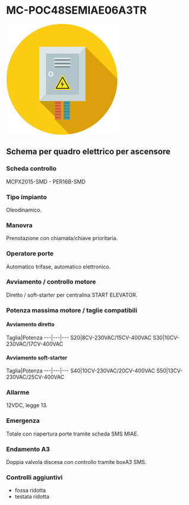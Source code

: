 # MC-POC48SEMIAE06A3TR
![electric_panel_icon](res/el_icon_4.jpg)
## Schema per quadro elettrico per ascensore

### Scheda controllo
MCPX2015-SMD - PER16B-SMD

### Tipo impianto
Oleodinamico.

### Manovra
Prenotazione con chiamata/chiave prioritaria.

### Operatore porte
Automatico trifase, automatico elettronico.

### Avviamento / controllo motore
Diretto / soft-starter per centralina START ELEVATOR.

### Potenza massima motore / taglie compatibili
#### Avviamento diretto
Taglia|Potenza
---|---|---
S20|8CV-230VAC/15CV-400VAC
S30|10CV-230VAC/17CV-400VAC

#### Avviamento soft-starter
Taglia|Potenza
---|---|---
S40|10CV-230VAC/20CV-400VAC
S50|13CV-230VAC/25CV-400VAC

### Allarme
12VDC, legge 13.

### Emergenza
Totale con riapertura porte tramite scheda SMS MIAE.

### Endamento A3
Doppia valvola discesa con controllo tramite boxA3 SMS.

### Controlli aggiuntivi
*   fossa ridotta
*   testata ridotta

